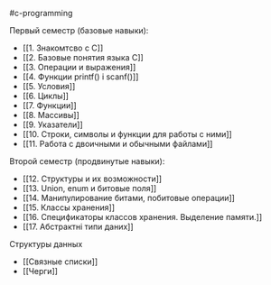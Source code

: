 #c-programming

Первый семестр (базовые навыки):
- [[1. Знакомтсво с С]]
- [[2. Базовые понятия языка С]]
- [[3. Операции и выражения]]
- [[4. Функции printf() i scanf()]]
- [[5. Условия]]
- [[6. Циклы]]
- [[7. Функции]]
- [[8. Массивы]]
- [[9. Указатели]]
- [[10. Строки, символы и функции для работы с ними]]
- [[11. Работа с двоичными и обычными файлами]]

Второй семестр (продвинутые навыки):
- [[12. Структуры и их возможности]]
- [[13. Union, enum и битовые поля]]
- [[14. Манипулирование битами, побитовые операции]]
- [[15. Классы хранения]]
- [[16. Спецификаторы классов хранения. Выделение памяти.]]
- [[17. Абстрактні типи даних]]

Структуры данных
- [[Связные списки]]
- [[Черги]]
